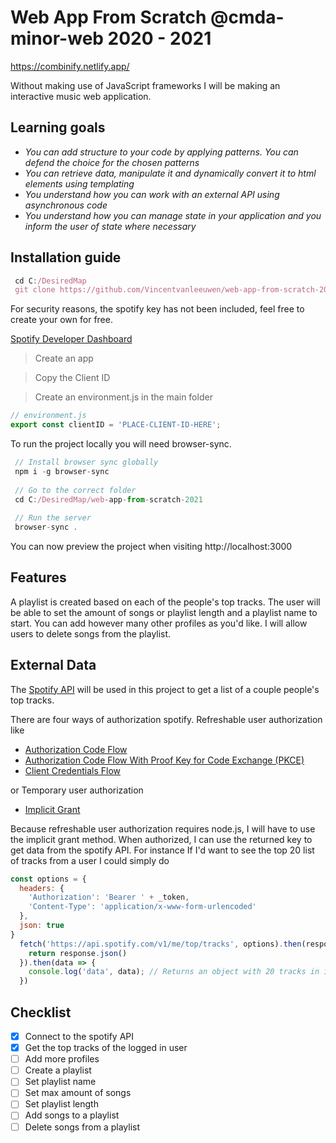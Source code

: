 # Web App From Scratch @cmda-minor-web 2020 - 2021




<!-- Add a link to your live demo in Github Pages 🌐-->
https://combinify.netlify.app/
<!-- ☝️ replace this description with a description of your own work -->

Without making use of JavaScript frameworks I will be making an interactive music web application. 

<!-- replace the code in the /docs folder with your own, so you can showcase your work with GitHub Pages 🌍 -->

<!-- Add a nice poster image here at the end of the week, showing off your shiny frontend 📸 -->

<!-- Maybe a table of contents here? 📚 -->

<!-- How about a section that describes how to install this project? 🤓 -->
## Learning goals

* _You can add structure to your code by applying patterns. You can defend the choice for the chosen patterns_
* _You can retrieve data, manipulate it and dynamically convert it to html elements using templating_
* _You understand how you can work with an external API using asynchronous code_
* _You understand how you can manage state in your application and you inform the user of state where necessary_

## Installation guide

```jsx
 cd C:/DesiredMap
 git clone https://github.com/Vincentvanleeuwen/web-app-from-scratch-2021.git
```

For security reasons, the spotify key has not been included, feel free to create your own for free.

[Spotify Developer Dashboard](https://developer.spotify.com/dashboard/applications)
> Create an app

> Copy the Client ID

> Create an environment.js in the main folder

```jsx
// environment.js
export const clientID = 'PLACE-CLIENT-ID-HERE';
```

To run the project locally you will need browser-sync.
```jsx
 // Install browser sync globally
 npm i -g browser-sync
 
 // Go to the correct folder
 cd C:/DesiredMap/web-app-from-scratch-2021
 
 // Run the server 
 browser-sync .
```
You can now preview the project when visiting http://localhost:3000

<!-- ...but how does one use this project? What are its features 🤔 -->
## Features
A playlist is created based on each of the people's top tracks.
The user will be able to set the amount of songs or playlist length and a playlist name to start.
You can add however many other profiles as you'd like.
I will allow users to delete songs from the playlist.

<!-- What external data source is featured in your project and what are its properties 🌠 -->
## External Data

The [Spotify API](https://developer.spotify.com/documentation/web-api/) will be used in this project to get a list of a couple people's top tracks. 

There are four ways of authorization spotify. 
Refreshable user authorization like
- [Authorization Code Flow](https://developer.spotify.com/documentation/general/guides/authorization-guide/#authorization-code-flow)
- [Authorization Code Flow With Proof Key for Code Exchange (PKCE)](https://developer.spotify.com/documentation/general/guides/authorization-guide/#authorization-code-flow-with-proof-key-for-code-exchange-pkce)
- [Client Credentials Flow](https://developer.spotify.com/documentation/general/guides/authorization-guide/#client-credentials-flow)

or Temporary user authorization
- [Implicit Grant](https://developer.spotify.com/documentation/general/guides/authorization-guide/#implicit-grant-flow)

Because refreshable user authorization requires node.js, I will have to use the implicit grant method.
When authorized, I can use the returned key to get data from the spotify API.
For instance If I'd want to see the top 20 list of tracks from a user I could simply do
```jsx
const options = {
  headers: {
    'Authorization': 'Bearer ' + _token,
    'Content-Type': 'application/x-www-form-urlencoded'
  },
  json: true
}
  fetch('https://api.spotify.com/v1/me/top/tracks', options).then(response => {
    return response.json()
  }).then(data => {
    console.log('data', data); // Returns an object with 20 tracks in it
  })
```
<!-- Maybe a checklist of done stuff and stuff still on your wishlist? ✅ -->

## Checklist
- [x] Connect to the spotify API
- [x] Get the top tracks of the logged in user
- [ ] Add more profiles
- [ ] Create a playlist
- [ ] Set playlist name
- [ ] Set max amount of songs
- [ ] Set playlist length
- [ ] Add songs to a playlist
- [ ] Delete songs from a playlist
<!-- How about a license here? 📜 (or is it a licence?) 🤷 -->
